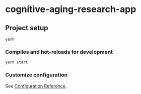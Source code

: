 # cognitive-aging-research-app

## Project setup
```
yarn
```

### Compiles and hot-reloads for development
```
yarn start
```

### Customize configuration
See [Configuration Reference](https://cli.vuejs.org/config/).
